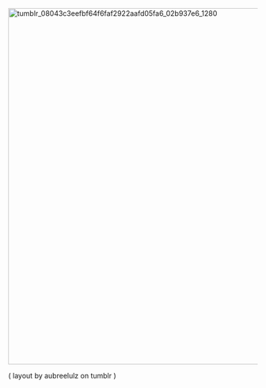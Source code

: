 <img width="1280" height="720" alt="tumblr_08043c3eefbf64f6faf2922aafd05fa6_02b937e6_1280" src="https://github.com/user-attachments/assets/333505a8-627e-40fd-b254-f15002f349f1" />

( layout by aubreelulz on tumblr )

